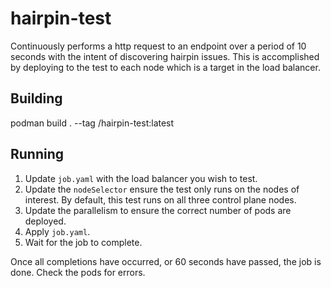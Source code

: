 # hairpin-test

Continuously performs a http request to an endpoint over a period of 10 seconds with the intent 
of discovering hairpin issues.  This is accomplished by deploying to the test to each node which 
is a target in the load balancer.   

## Building

podman build . --tag <your registry>/hairpin-test:latest

## Running

1. Update `job.yaml` with the load balancer you wish to test.
2. Update the `nodeSelector` ensure the test only runs on the nodes of interest.  By default,
this test runs on all three control plane nodes.
3. Update the parallelism to ensure the correct number of pods are deployed.
4. Apply `job.yaml`.
5. Wait for the job to complete.

Once all completions have occurred, or 60 seconds have passed, the job is done.  Check the pods for errors.
